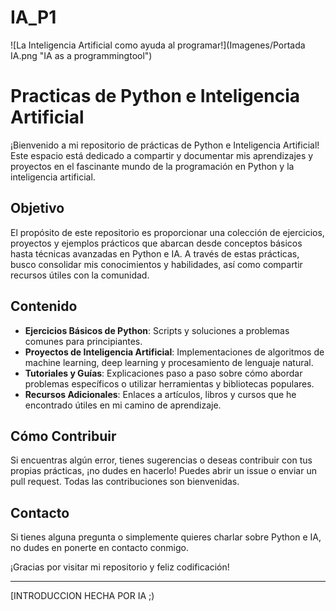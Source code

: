 # IA_P1
![La Inteligencia Artificial como ayuda al programar!](Imagenes/Portada IA.png "IA as a programmingtool")
# Practicas de Python e Inteligencia Artificial

¡Bienvenido a mi repositorio de prácticas de Python e Inteligencia Artificial! Este espacio está dedicado a compartir y documentar mis aprendizajes y proyectos en el fascinante mundo de la programación en Python y la inteligencia artificial.

## Objetivo

El propósito de este repositorio es proporcionar una colección de ejercicios, proyectos y ejemplos prácticos que abarcan desde conceptos básicos hasta técnicas avanzadas en Python e IA. A través de estas prácticas, busco consolidar mis conocimientos y habilidades, así como compartir recursos útiles con la comunidad.

## Contenido

- **Ejercicios Básicos de Python**: Scripts y soluciones a problemas comunes para principiantes.
- **Proyectos de Inteligencia Artificial**: Implementaciones de algoritmos de machine learning, deep learning y procesamiento de lenguaje natural.
- **Tutoriales y Guías**: Explicaciones paso a paso sobre cómo abordar problemas específicos o utilizar herramientas y bibliotecas populares.
- **Recursos Adicionales**: Enlaces a artículos, libros y cursos que he encontrado útiles en mi camino de aprendizaje.

## Cómo Contribuir

Si encuentras algún error, tienes sugerencias o deseas contribuir con tus propias prácticas, ¡no dudes en hacerlo! Puedes abrir un issue o enviar un pull request. Todas las contribuciones son bienvenidas.

## Contacto

Si tienes alguna pregunta o simplemente quieres charlar sobre Python e IA, no dudes en ponerte en contacto conmigo.

¡Gracias por visitar mi repositorio y feliz codificación!

---

[INTRODUCCION HECHA POR IA ;)
